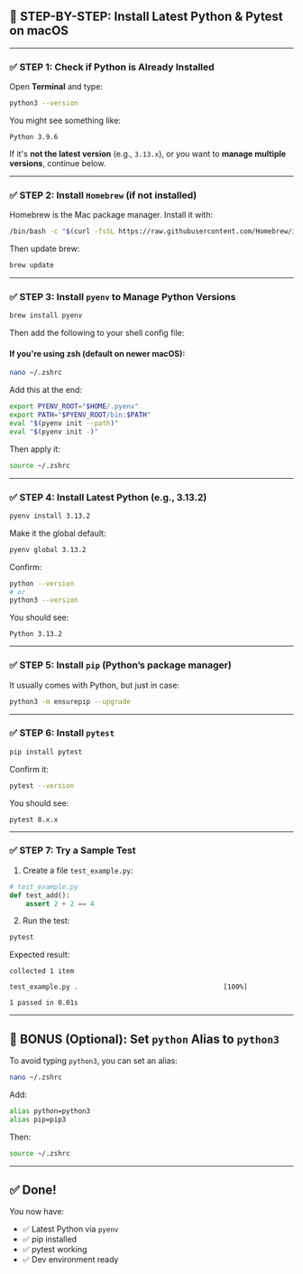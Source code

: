 ## 🍎 STEP-BY-STEP: Install Latest Python & Pytest on macOS

---

### ✅ STEP 1: Check if Python is Already Installed

Open **Terminal** and type:

```bash
python3 --version
```

You might see something like:

```
Python 3.9.6
```

If it's **not the latest version** (e.g., `3.13.x`), or you want to **manage multiple versions**, continue below.

---

### ✅ STEP 2: Install `Homebrew` (if not installed)

Homebrew is the Mac package manager. Install it with:

```bash
/bin/bash -c "$(curl -fsSL https://raw.githubusercontent.com/Homebrew/install/HEAD/install.sh)"
```

Then update brew:

```bash
brew update
```

---

### ✅ STEP 3: Install `pyenv` to Manage Python Versions

```bash
brew install pyenv
```

Then add the following to your shell config file:

#### If you're using **zsh** (default on newer macOS):

```bash
nano ~/.zshrc
```

Add this at the end:

```bash
export PYENV_ROOT="$HOME/.pyenv"
export PATH="$PYENV_ROOT/bin:$PATH"
eval "$(pyenv init --path)"
eval "$(pyenv init -)"
```

Then apply it:

```bash
source ~/.zshrc
```

---

### ✅ STEP 4: Install Latest Python (e.g., 3.13.2)

```bash
pyenv install 3.13.2
```

Make it the global default:

```bash
pyenv global 3.13.2
```

Confirm:

```bash
python --version
# or
python3 --version
```

You should see:

```
Python 3.13.2
```

---

### ✅ STEP 5: Install `pip` (Python’s package manager)

It usually comes with Python, but just in case:

```bash
python3 -m ensurepip --upgrade
```

---

### ✅ STEP 6: Install `pytest`

```bash
pip install pytest
```

Confirm it:

```bash
pytest --version
```

You should see:

```
pytest 8.x.x
```

---

### ✅ STEP 7: Try a Sample Test

1. Create a file `test_example.py`:

```python
# test_example.py
def test_add():
    assert 2 + 2 == 4
```

2. Run the test:

```bash
pytest
```

Expected result:

```
collected 1 item

test_example.py .                                    [100%]

1 passed in 0.01s
```

---

## 🧠 BONUS (Optional): Set `python` Alias to `python3`

To avoid typing `python3`, you can set an alias:

```bash
nano ~/.zshrc
```

Add:

```bash
alias python=python3
alias pip=pip3
```

Then:

```bash
source ~/.zshrc
```

---

## ✅ Done!

You now have:

- ✅ Latest Python via `pyenv`
- ✅ pip installed
- ✅ pytest working
- ✅ Dev environment ready
